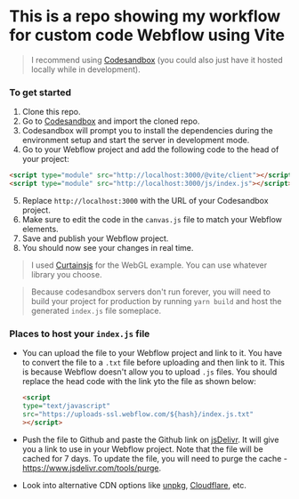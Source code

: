 # This is a repo showing my workflow for custom code Webflow using Vite

> I recommend using [Codesandbox](https://codesandbox.io/) (you could also just have it hosted locally while in development).
>

### To get started

1. Clone this repo.
2. Go to [Codesandbox](https://codesandbox.io/) and import the cloned repo.
3. Codesandbox will prompt you to install the dependencies during the environment setup and start the server in development mode.
4. Go to your Webflow project and add the following code to the head of your project:

  ```html
  <script type="module" src="http://localhost:3000/@vite/client"></script> This is to see your changes in real time.
  <script type="module" src="http://localhost:3000/js/index.js"></script>
  ```

5. Replace `http://localhost:3000` with the URL of your Codesandbox project.
6. Make sure to edit the code in the `canvas.js` file to match your Webflow elements.
7. Save and publish your Webflow project.
9. You should now see your changes in real time.

> I used [Curtainsjs](https://www.curtainsjs.com/) for the WebGL example. You can use whatever library you choose.
>

> Because codesandbox servers don't run forever, you will need to build your project for production by running `yarn build` and host the generated `index.js` file someplace.
>

### Places to host your `index.js` file

- You can upload the file to your Webflow project and link to it. You have to convert the file to a `.txt` file before uploading and then link to it. This is because Webflow doesn't allow you to upload `.js` files. You should replace the head code with the link yto the file as shown below:

  ```html
  <script
  type="text/javascript"
  src="https://uploads-ssl.webflow.com/${hash}/index.js.txt"
  ></script>
  ```

- Push the file to Github and paste the Github link on [jsDelivr](https://www.jsdelivr.com/github). It will give you a link to use in your Webflow project. Note that the file will be cached for 7 days. To update the file, you will need to purge the cache - <https://www.jsdelivr.com/tools/purge>.

- Look into alternative CDN options like [unpkg](https://unpkg.com/), [Cloudflare](https://www.cloudflare.com/), etc.
